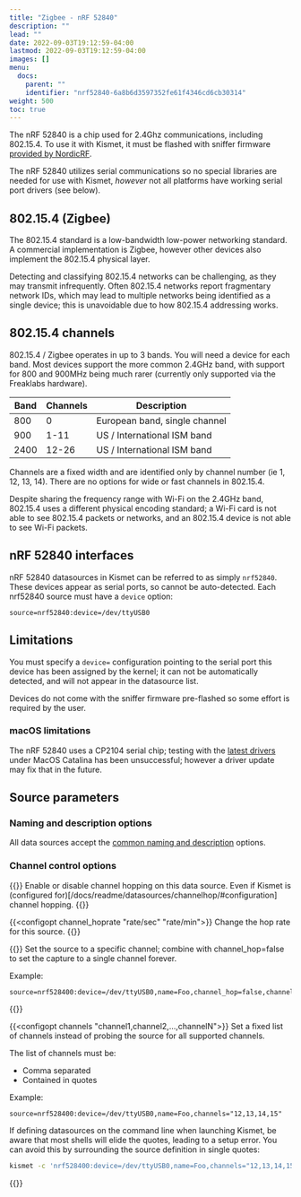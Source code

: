 ```yaml
---
title: "Zigbee - nRF 52840"
description: ""
lead: ""
date: 2022-09-03T19:12:59-04:00
lastmod: 2022-09-03T19:12:59-04:00
images: []
menu:
  docs:
    parent: ""
    identifier: "nrf52840-6a8b6d3597352fe61f4346cd6cb30314"
weight: 500
toc: true
---
```


The nRF 52840 is a chip used for 2.4Ghz communications, including 802.15.4.   To use it with Kismet, it must be flashed with sniffer firmware [provided by NordicRF](https://github.com/NordicSemiconductor/nRF-Sniffer-for-802.15.4).

The nRF 52840 utilizes serial communications so no special libraries are needed for use with Kismet, *however* not all platforms have working serial port drivers (see below).

## 802.15.4 (Zigbee)

The 802.15.4 standard is a low-bandwidth low-power networking standard.  A commercial implementation is Zigbee, however other devices also implement the 802.15.4 physical layer.

Detecting and classifying 802.15.4 networks can be challenging, as they may transmit infrequently.  Often 802.15.4 networks report fragmentary network IDs, which may lead to multiple networks being identified as a single device; this is unavoidable due to how 802.15.4 addressing works.

## 802.15.4 channels

802.15.4 / Zigbee operates in up to 3 bands.  You will need a device for each band.  Most devices support the more common 2.4GHz band, with support for 800 and 900MHz being much rarer (currently only supported via the Freaklabs hardware).

| Band | Channels | Description                   |
| ---- | -------- | ----------                    |
| 800  | 0        | European band, single channel |
| 900  | 1-11     | US / International ISM band   |
| 2400 | 12-26    | US / International ISM band   |

Channels are a fixed width and are identified only by channel number (ie 1, 12, 13, 14).  There are no options for wide or fast channels in 802.15.4.

Despite sharing the frequency range with Wi-Fi on the 2.4GHz band, 802.15.4 uses a different physical encoding standard; a Wi-Fi card is not able to see 802.15.4 packets or networks, and an 802.15.4 device is not able to see Wi-Fi packets.

## nRF 52840 interfaces

nRF 52840 datasources in Kismet can be referred to as simply `nrf52840`.  These devices appear as serial ports, so cannot be auto-detected.  Each nrf52840 source must have a `device` option:

```
source=nrf52840:device=/dev/ttyUSB0
```

## Limitations

You must specify a `device=` configuration pointing to the serial port this device has been assigned by the kernel; it can not be automatically detected, and will not appear in the datasource list.

Devices do not come with the sniffer firmware pre-flashed so some effort is required by the user.

### macOS limitations

The nRF 52840 uses a CP2104 serial chip; testing with the [latest drivers](https://www.silabs.com/products/development-tools/software/usb-to-uart-bridge-vcp-drivers) under MacOS Catalina has been unsuccessful; however a driver update may fix that in the future.

## Source parameters

### Naming and description options

All data sources accept the [common naming and description](/docs/readme/datasources/datasources/#naming-and-describing-datasources) options.

### Channel control options

{{<configopt channel_hop true false>}}
Enable or disable channel hopping on this data source.  Even if Kismet is (configured for)[/docs/readme/datasources/channelhop/#configuration] channel hopping.
{{</configopt>}}


{{<configopt channel_hoprate "rate/sec" "rate/min">}}
Change the hop rate for this source.
{{</configopt>}}


{{<configopt channel channel>}}
Set the source to a specific channel; combine with channel_hop=false to set the capture to a single channel forever.

Example:

```
source=nrf528400:device=/dev/ttyUSB0,name=Foo,channel_hop=false,channel=12
```
{{</configopt>}}


{{<configopt channels "channel1,channel2,...,channelN">}}
Set a fixed list of channels instead of probing the source for all supported channels.

The list of channels must be:

* Comma separated
* Contained in quotes

Example:

```
source=nrf528400:device=/dev/ttyUSB0,name=Foo,channels="12,13,14,15"
```

If defining datasources on the command line when launching Kismet, be aware that most shells will elide the quotes, leading to a setup error.  You can avoid this by surrounding the source definition in single quotes:

```bash
kismet -c 'nrf528400:device=/dev/ttyUSB0,name=Foo,channels="12,13,14,15"'
```
{{</configopt>}}
